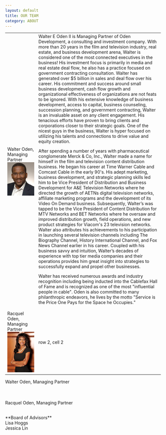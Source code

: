 ```yaml
---
layout: default
title: OUR TEAM
category: ABOUT
---
```


<table>
<tr>
<td>Walter Oden, Managing Partner
<br><img src="/assets/images/walter.jpg">
</td>
<td>Walter E Oden II is Managing Partner of Oden Development, a consulting and investment company.
With more than 20 years in the film and television industry, real estate, and business development arena,
Walter is considered one of the most connected executives in the business! His investment focus is
primarily in media and real estate deal flow, he also has a practice focused on government contracting
consultation. Walter has generated over $5 billion in sales and deal flow over his career. His commitment
and success around small business development, cash flow growth and organizational effectiveness
of organizations are not feats to be ignored. With his extensive knowledge of business development,
access to capital, business counseling, succession planning, and government contracting, Walter is
an invaluable asset on any client engagement. His tenacious efforts have proven to bring clients and
corporations closer to their strategic goals. One of the nicest guys in the business, Walter is hyper
focused on utilizing his talents and connections to drive value and equity creation.

After spending a number of years with pharmaceutical conglomerate Merck & Co, Inc., Walter made a
name for himself in the film and television content distribution business. He began his career at Time
Warner Cable and Comcast Cable in the early 90's. His adept marketing, business development, and
strategic planning skills led him to be Vice President of Distribution and Business Development for A&E
Television Networks where he directed the growth of AETNs digital television networks, affiliate marketing
programs and the development of its Video On Demand business. Subsequently, Walter’s was tapped to
be the Vice President of Content Distribution for MTV Networks and BET Networks where he oversaw
and improved distribution growth, field operations, and new product strategies for Viacom's 23 television
networks. Walter also attributes his achievements to his participation in launching several television
channels including The Biography Channel, History International Channel, and Fox News Channel earlier
in his career. Coupled with his business savvy and intuition, Walter’s decades of experience with top tier
media companies and their operations provides him great insight into strategies to successfully expand
and propel other businesses.

Walter has received numerous awards and industry recognition including being inducted into the Cablefax
Hall of Fame and is recognized as one of the most "influential people in cable". Oden is also committed
to many philanthropic endeavors, he lives by the motto "Service is the Price One Pays for the Space he
Occupies."</td>
</tr>
<tr>
<td>Racquel Oden, Managing Partner
<br><img src="/assets/images/racquel.jpg"></td>
<td>row 2, cell 2</td>
</tr>
</table>

Walter Oden, Managing Partner
<br>
<br>
<br>
<br>Racquel Oden, Managing Partner

<br>
**Board of Advisors**
<br>Lisa Hoggs
<br>Jessica Lin
